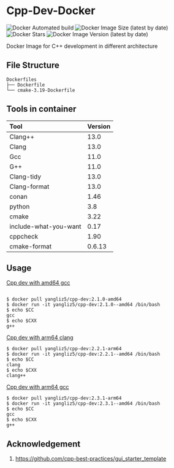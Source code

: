 # Cpp-Dev-Docker

![Docker Automated build][docker build]
![Docker Image Size (latest by date)][docker image-size]
![Docker Stars][docker starts]
![Docker Image Version (latest by date)][docker image version]

[docker image version]: https://img.shields.io/docker/v/yangliz5/cpp-dev?style=for-the-badge
[docker starts]: https://img.shields.io/docker/stars/yangliz5/cpp-dev?style=for-the-badge
[docker image-size]: https://img.shields.io/docker/image-size/yangliz5/cpp-dev?style=for-the-badge
[docker build]: https://img.shields.io/docker/automated/yangliz5/cpp-dev?style=for-the-badge

Docker Image for C++ development in different architecture

## File Structure

```
Dockerfiles
├── Dockerfile
└── cmake-3.19-Dockerfile
```

## Tools in container

| Tool                  | Version |
| :-------------------- | ------- |
| Clang++               | 13.0    |
| Clang                 | 13.0    |
| Gcc                   | 11.0    |
| G++                   | 11.0    |
| Clang-tidy            | 13.0    |
| Clang-format          | 13.0    |
| conan                 | 1.46    |
| python                | 3.8     |
| cmake                 | 3.22    |
| include-what-you-want | 0.17    |
| cppcheck              | 1.90    |
| cmake-format          | 0.6.13  |

## Usage

[Cpp dev with amd64 gcc](https://hub.docker.com/layers/cpp-dev/yangliz5/cpp-dev/2.0.1-amd64/images/sha256-6e59ba34da195e464e6217351cdbc54c2fb85a7f9734ffe16f432a225ee92a08?context=repo)

```console

$ docker pull yangliz5/cpp-dev:2.1.0-amd64
$ docker run -it yangliz5/cpp-dev:2.1.0--amd64 /bin/bash
$ echo $CC 
gcc
$ echo $CXX
g++
```

[Cpp dev with arm64 clang](https://hub.docker.com/layers/cpp-dev/yangliz5/cpp-dev/2.2.1-arm64/images/sha256-3b72e323a60bef6f5577ccc5d7c75d01ace7a6b48cb1df2b0776a05e87eac560?context=repo)

```console
$ docker pull yangliz5/cpp-dev:2.2.1-arm64
$ docker run -it yangliz5/cpp-dev:2.2.1--amd64 /bin/bash
$ echo $CC 
clang 
$ echo $CXX
clang++
```

[Cpp dev with arm64 gcc](https://hub.docker.com/layers/cpp-dev/yangliz5/cpp-dev/2.3.1-arm64/images/sha256-0b879edd834119cf2ff6b353974ed336cf19f240723e03d19c4175edb8e0ed79?context=repo)

```console
$ docker pull yangliz5/cpp-dev:2.3.1-arm64
$ docker run -it yangliz5/cpp-dev:2.3.1--amd64 /bin/bash
$ echo $CC 
gcc 
$ echo $CXX
g++
```


## Acknowledgement


1. https://github.com/cpp-best-practices/gui_starter_template
